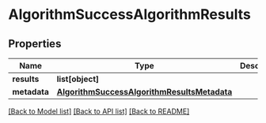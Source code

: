 # AlgorithmSuccessAlgorithmResults

## Properties
Name | Type | Description | Notes
------------ | ------------- | ------------- | -------------
**results** | **list[object]** |  | 
**metadata** | [**AlgorithmSuccessAlgorithmResultsMetadata**](AlgorithmSuccessAlgorithmResultsMetadata.md) |  | 

[[Back to Model list]](../README.md#documentation-for-models) [[Back to API list]](../README.md#documentation-for-api-endpoints) [[Back to README]](../README.md)



